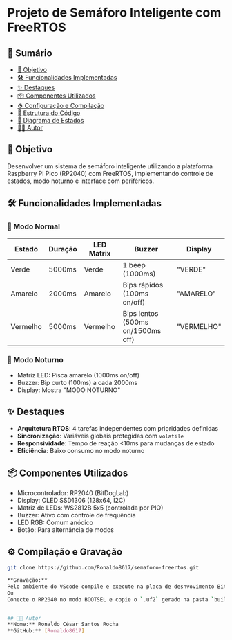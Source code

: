 # Projeto de Semáforo Inteligente com FreeRTOS

## 📌 Sumário
- [🎯 Objetivo](#-objetivo)
- [🛠️ Funcionalidades Implementadas](#️-funcionalidades-implementadas)
- [✨ Destaques](#-destaques)
- [📦 Componentes Utilizados](#-componentes-utilizados)
- [⚙️ Configuração e Compilação](#️-configuração-e-compilação)
- [📂 Estrutura do Código](#-estrutura-do-código)
- [🔧 Diagrama de Estados](#-diagrama-de-estados)
- [👨‍💻 Autor](#-autor)

## 🎯 Objetivo
Desenvolver um sistema de semáforo inteligente utilizando a plataforma Raspberry Pi Pico (RP2040) com FreeRTOS, implementando controle de estados, modo noturno e interface com periféricos.

## 🛠️ Funcionalidades Implementadas

### 🚦 Modo Normal
| Estado | Duração | LED Matrix | Buzzer | Display |
|--------|---------|------------|--------|---------|
| Verde | 5000ms | Verde | 1 beep (1000ms) | "VERDE" |
| Amarelo | 2000ms | Amarelo | Bips rápidos (100ms on/off) | "AMARELO" |
| Vermelho | 5000ms | Vermelho | Bips lentos (500ms on/1500ms off) | "VERMELHO" |

### 🌙 Modo Noturno
- Matriz LED: Pisca amarelo (1000ms on/off)
- Buzzer: Bip curto (100ms) a cada 2000ms
- Display: Mostra "MODO NOTURNO"

## ✨ Destaques
- **Arquitetura RTOS**: 4 tarefas independentes com prioridades definidas
- **Sincronização**: Variáveis globais protegidas com `volatile`
- **Responsividade**: Tempo de reação <10ms para mudanças de estado
- **Eficiência**: Baixo consumo no modo noturno

## 📦 Componentes Utilizados  
- Microcontrolador: RP2040 (BitDogLab)  
- Display: OLED SSD1306 (128x64, I2C)  
- Matriz de LEDs: WS2812B 5x5 (controlada por PIO)  
- Buzzer: Ativo com controle de frequência  
- LED RGB: Comum anódico  
- Botão: Para alternância de modos  
## ⚙️ Compilação e Gravação  
```bash
git clone https://github.com/Ronaldo8617/semaforo-freertos.git

**Gravação:**  
Pelo ambiente do VScode compile e execute na placa de desnvovimento BitDogLab
Ou
Conecte o RP2040 no modo BOOTSEL e copie o `.uf2` gerado na pasta `build` para a unidade montada.


## 👨‍💻 Autor  
**Nome:** Ronaldo César Santos Rocha  
**GitHub:** [Ronaldo8617]
